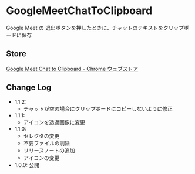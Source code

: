 # GoogleMeetChatToClipboard

Google Meet の 退出ボタンを押したときに、チャットのテキストをクリップボードに保存

## Store

[Google Meet Chat to Clipboard - Chrome ウェブストア](https://chrome.google.com/webstore/detail/google-meet-chat-to-clipb/djoaekihkgkgcgckfjakaekoiplcpoec)

## Change Log

- 1.1.2:
  * チャットが空の場合にクリップボードにコピーしないように修正
- 1.1.1:
  * アイコンを透過画像に変更
- 1.1.0: 
  * セレクタの変更
  * 不要ファイルの削除
  * リリースノートの追加
  * アイコンの変更
- 1.0.0: 公開